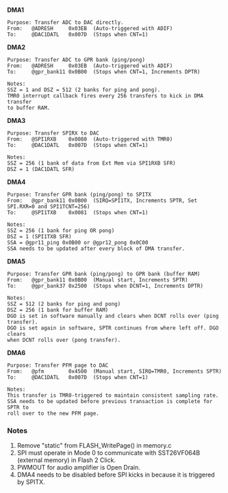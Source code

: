

**DMA1**
```
Purpose: Transfer ADC to DAC directly.
From:   @ADRESH     0x03EB  (Auto-triggered with ADIF)
To:     @DAC1DATL   0x007D  (Stops when CNT=1)
```

**DMA2**
```
Purpose: Transfer ADC to GPR bank (ping/pong)
From:   @ADRESH     0x03EB  (Auto-triggered with ADIF)
To:     @gpr_bank11 0x0B00  (Stops when CNT=1, Increments DPTR)

Notes:
SSZ = 1 and DSZ = 512 (2 banks for ping and pong).
TMR0 interrupt callback fires every 256 transfers to kick in DMA transfer
to buffer RAM.
```

**DMA3**
```
Purpose: Transfer SPIRX to DAC
From:   @SPI1RXB    0x0080  (Auto-triggered with TMR0)
To:     @DAC1DATL   0x007D  (Stops when CNT=1)

Notes:
SSZ = 256 (1 bank of data from Ext Mem via SPI1RXB SFR)
DSZ = 1 (DAC1DATL SFR)
```

**DMA4**
```
Purpose: Transfer GPR bank (ping/pong) to SPITX
From:   @gpr_bank11 0x0B00  (SIRQ=SPI1TX, Increments SPTR, Set SPI.RXR=0 and SPI1TCNT=256)
To:     @SPI1TXB    0x0081  (Stops when CNT=1)

Notes:
SSZ = 256 (1 bank for ping OR pong)
DSZ = 1 (SPI1TXB SFR)
SSA = @gpr11_ping 0x0B00 or @gpr12_pong 0x0C00
SSA needs to be updated after every block of DMA transfer.
```

**DMA5**
```
Purpose: Transfer GPR bank (ping/pong) to GPR bank (buffer RAM)
From:   @gpr_bank11 0x0B00  (Manual start, Increments SPTR)
To:     @gpr_bank37 0x2500  (Stops when DCNT=1, Increments DPTR)

Notes:
SSZ = 512 (2 banks for ping and pong)
DSZ = 256 (1 bank for buffer RAM)
DGO is set in software manually and clears when DCNT rolls over (ping transfer).
DGO is set again in software, SPTR continues from where left off. DGO clears
when DCNT rolls over (pong transfer).
```

**DMA6**
```
Purpose: Transfer PFM page to DAC
From:   @pfm        0x4500  (Manual start, SIRQ=TMR0, Increments SPTR)
To:     @DAC1DATL   0x007D  (Stops when CNT=1)

Notes:
This transfer is TMR0-triggered to maintain consistent sampling rate.
SSA needs to be updated before previous transaction is complete for SPTR to
roll over to the new PFM page.
```

### Notes

1. Remove "static" from FLASH_WritePage() in memory.c
2. SPI must operate in Mode 0 to communicate with SST26VF064B (external memory) in Flash 2 Click.
3. PWMOUT for audio amplifier is Open Drain.
4. DMA4 needs to be disabled before SPI kicks in because it is triggered by SPITX.
